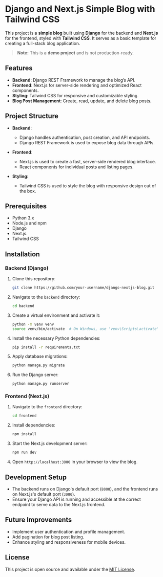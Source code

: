 # Django and Next.js Simple Blog with Tailwind CSS

This project is a **simple blog** built using **Django** for the backend and **Next.js** for the frontend, styled with **Tailwind CSS**. It serves as a basic template for creating a full-stack blog application.

> **Note:** This is a **demo project** and is not production-ready.

## Features

- **Backend**: Django REST Framework to manage the blog’s API.
- **Frontend**: Next.js for server-side rendering and optimized React components.
- **Styling**: Tailwind CSS for responsive and customizable styling.
- **Blog Post Management**: Create, read, update, and delete blog posts.

## Project Structure

- **Backend**:  
  - Django handles authentication, post creation, and API endpoints.
  - Django REST Framework is used to expose blog data through APIs.

- **Frontend**:  
  - Next.js is used to create a fast, server-side rendered blog interface.
  - React components for individual posts and listing pages.

- **Styling**:  
  - Tailwind CSS is used to style the blog with responsive design out of the box.

## Prerequisites

- Python 3.x
- Node.js and npm
- Django
- Next.js
- Tailwind CSS

## Installation

### Backend (Django)

1. Clone this repository:
    ```bash
    git clone https://github.com/your-username/django-nextjs-blog.git
    ```

2. Navigate to the `backend` directory:
    ```bash
    cd backend
    ```

3. Create a virtual environment and activate it:
    ```bash
    python -m venv venv
    source venv/bin/activate  # On Windows, use 'venv\Scripts\activate'
    ```

4. Install the necessary Python dependencies:
    ```bash
    pip install -r requirements.txt
    ```

5. Apply database migrations:
    ```bash
    python manage.py migrate
    ```

6. Run the Django server:
    ```bash
    python manage.py runserver
    ```

### Frontend (Next.js)

1. Navigate to the `frontend` directory:
    ```bash
    cd frontend
    ```

2. Install dependencies:
    ```bash
    npm install
    ```

3. Start the Next.js development server:
    ```bash
    npm run dev
    ```

4. Open `http://localhost:3000` in your browser to view the blog.

## Development Setup

- The backend runs on Django's default port (`8000`), and the frontend runs on Next.js's default port (`3000`).
- Ensure your Django API is running and accessible at the correct endpoint to serve data to the Next.js frontend.

## Future Improvements

- Implement user authentication and profile management.
- Add pagination for blog post listing.
- Enhance styling and responsiveness for mobile devices.

## License

This project is open source and available under the [MIT License](LICENSE).
